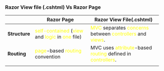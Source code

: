 

### Razor View file (.cshtml)   Vs   Razor  Page

|               | **Razor Page**                                                                                                                                                                                                              |                **Razor View File**(.cshtml)                                                                                                                                                                                           |
| ------------- | --------------------------------------------------------------------------------------------------------------------------------------------------------------------------------------------------------------------------- | ------------------------------------------------------------------------------------------------------------------------------------------------------------------------------------------------------------------------------------- |
| **Structure** | <span style="color:rgb(255, 255, 0)">self-contained</span> (<span style="color:rgb(255, 255, 0)">view</span> and <span style="color:rgb(255, 255, 0)">logic</span> in <span style="color:rgb(255, 255, 0)">one</span> file) | <span style="color:rgb(255, 255, 0)">MVC</span> separates <span style="color:rgb(255, 255, 0)">concerns</span> between <span style="color:rgb(255, 255, 0)">controllers</span> and <span style="color:rgb(255, 255, 0)">views</span>. |
| **Routing**   | <span style="color:rgb(255, 255, 0)">page</span>-based <span style="color:rgb(255, 255, 0)">routing</span> convention                                                                                                       | MVC uses <span style="color:rgb(255, 255, 0)">attribute</span>-based  <span style="color:rgb(255, 255, 0)">routing </span>defined in <span style="color:rgb(255, 255, 0)">controllers</span>.                                         |
|               |                                                                                                                                                                                                                             |                                                                                                                                                                                                                                       |
